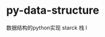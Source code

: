 <!--
 * @Date: 2021-02-14 00:51:07
 * @LastEditTime: 2021-02-22 18:52:18
 * @Author: Ye-P
 * @Descripttion: 
-->
# py-data-structure
数据结构的python实现
starck 栈
l